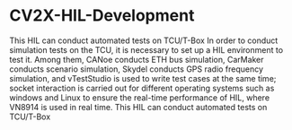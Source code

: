 # CV2X-HIL-Development
This HIL can conduct automated tests on TCU/T-Box
In order to conduct simulation tests on the TCU, it is necessary to set up a HIL environment to test it. Among them, CANoe conducts ETH bus simulation, CarMaker conducts scenario simulation, Skydel conducts GPS radio frequency simulation, and vTestStudio is used to write test cases at the same time; socket interaction is carried out for different operating systems such as windows and Linux to ensure the real-time performance of HIL, where VN8914 is used in real time. This HIL can conduct automated tests on TCU/T-Box
